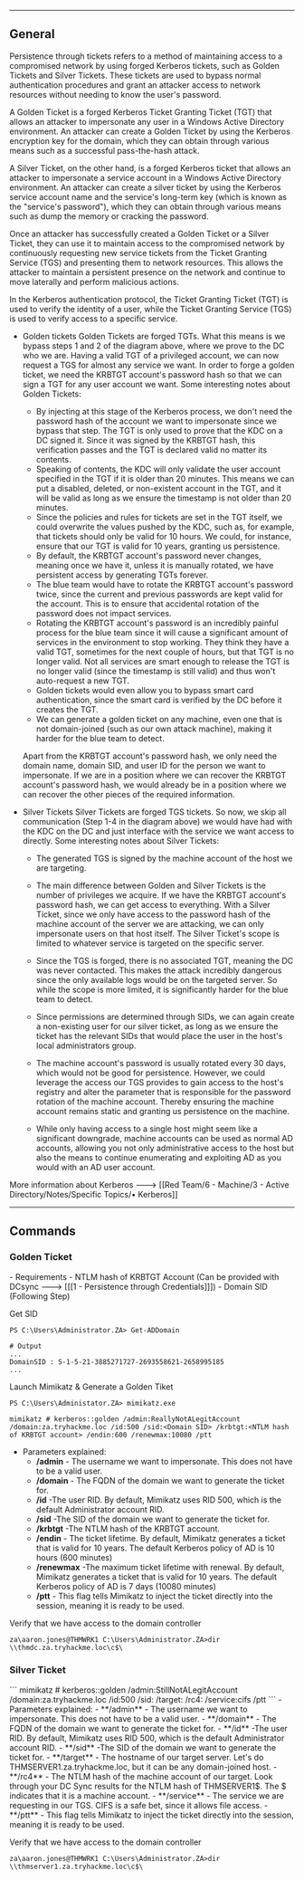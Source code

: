 --- ---

<h2>General</h2>

Persistence through tickets refers to a method of maintaining access to a compromised network by using forged Kerberos tickets, such as Golden Tickets and Silver Tickets. These tickets are used to bypass normal authentication procedures and grant an attacker access to network resources without needing to know the user's password.

A Golden Ticket is a forged Kerberos Ticket Granting Ticket (TGT) that allows an attacker to impersonate any user in a Windows Active Directory environment. An attacker can create a Golden Ticket by using the Kerberos encryption key for the domain, which they can obtain through various means such as a successful pass-the-hash attack.

A Silver Ticket, on the other hand, is a forged Kerberos ticket that allows an attacker to impersonate a service account in a Windows Active Directory environment. An attacker can create a silver ticket by using the Kerberos service account name and the service's long-term key (which is known as the "service's password"), which they can obtain through various means such as dump the memory or cracking the password.

Once an attacker has successfully created a Golden Ticket or a Silver Ticket, they can use it to maintain access to the compromised network by continuously requesting new service tickets from the Ticket Granting Service (TGS) and presenting them to network resources. This allows the attacker to maintain a persistent presence on the network and continue to move laterally and perform malicious actions.


In the Kerberos authentication protocol, the Ticket Granting Ticket (TGT) is used to verify the identity of a user, while the Ticket Granting Service (TGS) is used to verify access to a specific service.


- Golden tickets
	Golden Tickets are forged TGTs. What this means is we bypass steps 1 and 2 of the diagram above, where we prove to the DC who we are. Having a valid TGT of a privileged account, we can now request a TGS for almost any service we want. In order to forge a golden ticket, we need the KRBTGT account's password hash so that we can sign a TGT for any user account we want. Some interesting notes about Golden Tickets:
	
	-   By injecting at this stage of the Kerberos process, we don't need the password hash of the account we want to impersonate since we bypass that step. The TGT is only used to prove that the KDC on a DC signed it. Since it was signed by the KRBTGT hash, this verification passes and the TGT is declared valid no matter its contents.
	-   Speaking of contents, the KDC will only validate the user account specified in the TGT if it is older than 20 minutes. This means we can put a disabled, deleted, or non-existent account in the TGT, and it will be valid as long as we ensure the timestamp is not older than 20 minutes.
	-   Since the policies and rules for tickets are set in the TGT itself, we could overwrite the values pushed by the KDC, such as, for example, that tickets should only be valid for 10 hours. We could, for instance, ensure that our TGT is valid for 10 years, granting us persistence.
	-   By default, the KRBTGT account's password never changes, meaning once we have it, unless it is manually rotated, we have persistent access by generating TGTs forever.
	-   The blue team would have to rotate the KRBTGT account's password twice, since the current and previous passwords are kept valid for the account. This is to ensure that accidental rotation of the password does not impact services.
	-   Rotating the KRBTGT account's password is an incredibly painful process for the blue team since it will cause a significant amount of services in the environment to stop working. They think they have a valid TGT, sometimes for the next couple of hours, but that TGT is no longer valid. Not all services are smart enough to release the TGT is no longer valid (since the timestamp is still valid) and thus won't auto-request a new TGT.
	-   Golden tickets would even allow you to bypass smart card authentication, since the smart card is verified by the DC before it creates the TGT.
	-   We can generate a golden ticket on any machine, even one that is not domain-joined (such as our own attack machine), making it harder for the blue team to detect.
	
	Apart from the KRBTGT account's password hash, we only need the domain name, domain SID, and user ID for the person we want to impersonate. If we are in a position where we can recover the KRBTGT account's password hash, we would already be in a position where we can recover the other pieces of the required information.
- Silver Tickets
	Silver Tickets are forged TGS tickets. So now, we skip all communication (Step 1-4 in the diagram above) we would have had with the KDC on the DC and just interface with the service we want access to directly. Some interesting notes about Silver Tickets:
	
	-   The generated TGS is signed by the machine account of the host we are targeting.  
	    
	-   The main difference between Golden and Silver Tickets is the number of privileges we acquire. If we have the KRBTGT account's password hash, we can get access to everything. With a Silver Ticket, since we only have access to the password hash of the machine account of the server we are attacking, we can only impersonate users on that host itself. The Silver Ticket's scope is limited to whatever service is targeted on the specific server.  
	    
	-   Since the TGS is forged, there is no associated TGT, meaning the DC was never contacted. This makes the attack incredibly dangerous since the only available logs would be on the targeted server. So while the scope is more limited, it is significantly harder for the blue team to detect.
	-   Since permissions are determined through SIDs, we can again create a non-existing user for our silver ticket, as long as we ensure the ticket has the relevant SIDs that would place the user in the host's local administrators group.  
	    
	-   The machine account's password is usually rotated every 30 days, which would not be good for persistence. However, we could leverage the access our TGS provides to gain access to the host's registry and alter the parameter that is responsible for the password rotation of the machine account. Thereby ensuring the machine account remains static and granting us persistence on the machine.
	-   While only having access to a single host might seem like a significant downgrade, machine accounts can be used as normal AD accounts, allowing you not only administrative access to the host but also the means to continue enumerating and exploiting AD as you would with an AD user account.

More information about Kerberos ---> [[Red Team/6 - Machine/3 - Active Directory/Notes/Specific Topics/• Kerberos]]

---

<h2>Commands</h2>

<h3>Golden Ticket</h3>
- Requirements
	- NTLM hash of KRBTGT Account (Can be provided with DCsync ---> [[[1 - Persistence through Credentials]]])
	- Domain SID (Following Step)

Get SID
```
PS C:\Users\Administrator.ZA> Get-ADDomain

# Output
...
DomainSID : S-1-5-21-3885271727-2693558621-2658995185
...
```

Launch Mimikatz & Generate a Golden Tiket
```
PS C:\Users\Administator.ZA> mimikatz.exe

mimikatz # kerberos::golden /admin:ReallyNotALegitAccount /domain:za.tryhackme.loc /id:500 /sid:<Domain SID> /krbtgt:<NTLM hash of KRBTGT account> /endin:600 /renewmax:10080 /ptt
```
- Parameters explained:
	-   **/admin** - The username we want to impersonate. This does not have to be a valid user.  
	-   **/domain** - The FQDN of the domain we want to generate the ticket for.  
	-   **/id** -The user RID. By default, Mimikatz uses RID 500, which is the default Administrator account RID.  
	-   **/sid** -The SID of the domain we want to generate the ticket for.
	-   **/krbtgt** -The NTLM hash of the KRBTGT account.  
	-   **/endin** - The ticket lifetime. By default, Mimikatz generates a ticket that is valid for 10 years. The default Kerberos policy of AD is 10 hours (600 minutes)  
	-   **/renewmax** -The maximum ticket lifetime with renewal. By default, Mimikatz generates a ticket that is valid for 10 years. The default Kerberos policy of AD is 7 days (10080 minutes)  
	-   **/ptt** - This flag tells Mimikatz to inject the ticket directly into the session, meaning it is ready to be used.


Verify that we have access to the domain controller
```
za\aaron.jones@THMWRK1 C:\Users\Administrator.ZA>dir \\thmdc.za.tryhackme.loc\c$\
```

<h3>Silver Ticket</h3>
```
mimikatz # kerberos::golden /admin:StillNotALegitAccount /domain:za.tryhackme.loc /id:500 /sid:<Domain SID> /target:<Hostname of server being targeted> /rc4:<NTLM Hash of machine account of target> /service:cifs /ptt
```
- Parameters explained:
	-   **/admin** - The username we want to impersonate. This does not have to be a valid user.  
	-   **/domain** - The FQDN of the domain we want to generate the ticket for. 
	-   **/id** -The user RID. By default, Mimikatz uses RID 500, which is the default Administrator account RID.  
	-   **/sid** -The SID of the domain we want to generate the ticket for.
	-   **/target** - The hostname of our target server. Let's do THMSERVER1.za.tryhackme.loc, but it can be any domain-joined host.  
	-   **/rc4** - The NTLM hash of the machine account of our target. Look through your DC Sync results for the NTLM hash of THMSERVER1$. The $ indicates that it is a machine account.  
	-   **/service** - The service we are requesting in our TGS. CIFS is a safe bet, since it allows file access.  
	-   **/ptt** - This flag tells Mimikatz to inject the ticket directly into the session, meaning it is ready to be used.

Verify that we have access to the domain controller
```
za\aaron.jones@THMWRK1 C:\Users\Administrator.ZA>dir \\thmserver1.za.tryhackme.loc\c$\
```